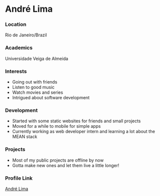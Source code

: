 # André Lima

### Location

Rio de Janeiro/Brazil

### Academics

Universidade Veiga de Almeida

### Interests

- Going out with friends
- Listen to good music
- Watch movies and series
- Intrigued about software development

### Development

- Started with some static websites for friends and small projects
- Moved for a while to mobile for simple apps
- Currently working as web developer intern and learning a lot about the MEAN stack

### Projects

- Most of my public projects are offline by now
- Gotta make new ones and let them live a little longer!

### Profile Link

[André Lima](https://github.com/andrefalima)